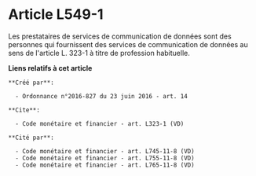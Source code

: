 # Article L549-1

Les prestataires de services de communication de données sont des personnes qui fournissent des services de communication de
données au sens de l'article L. 323-1 à titre de profession habituelle.

**Liens relatifs à cet article**

	**Créé par**:

	  - Ordonnance n°2016-827 du 23 juin 2016 - art. 14

	**Cite**:

	  - Code monétaire et financier - art. L323-1 (VD)

	**Cité par**:

	  - Code monétaire et financier - art. L745-11-8 (VD)
	  - Code monétaire et financier - art. L755-11-8 (VD)
	  - Code monétaire et financier - art. L765-11-8 (VD)
